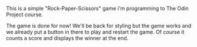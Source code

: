 This is a simple "Rock-Paper-Scissors" game i'm programming to The Odin Project course.

The game is done for now! We'll be back for styling but the game works and we already put a button in there to play and restart the game. Of course it counts a score and displays the winner at the end.
